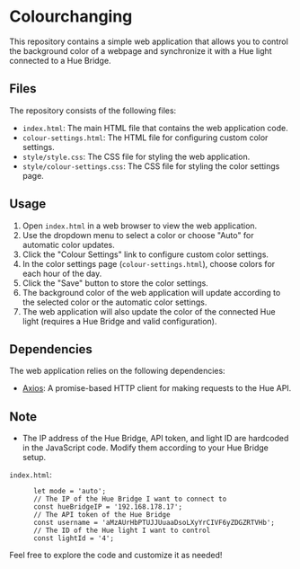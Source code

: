 # Colourchanging

This repository contains a simple web application that allows you to control the background color of a webpage and synchronize it with a Hue light connected to a Hue Bridge.

## Files

The repository consists of the following files:

- `index.html`: The main HTML file that contains the web application code.
- `colour-settings.html`: The HTML file for configuring custom color settings.
- `style/style.css`: The CSS file for styling the web application.
- `style/colour-settings.css`: The CSS file for styling the color settings page.

## Usage

1. Open `index.html` in a web browser to view the web application.
2. Use the dropdown menu to select a color or choose "Auto" for automatic color updates.
3. Click the "Colour Settings" link to configure custom color settings.
4. In the color settings page (`colour-settings.html`), choose colors for each hour of the day.
5. Click the "Save" button to store the color settings.
6. The background color of the web application will update according to the selected color or the automatic color settings.
7. The web application will also update the color of the connected Hue light (requires a Hue Bridge and valid configuration).

## Dependencies

The web application relies on the following dependencies:

- [Axios](https://github.com/axios/axios): A promise-based HTTP client for making requests to the Hue API.

## Note

- The IP address of the Hue Bridge, API token, and light ID are hardcoded in the JavaScript code. Modify them according to your Hue Bridge setup.

`index.html`:
```
      let mode = 'auto';
      // The IP of the Hue Bridge I want to connect to
      const hueBridgeIP = '192.168.178.17';
      // The API token of the Hue Bridge
      const username = 'aMzAUrHbPTUJJUuaaDsoLXyYrCIVF6yZDGZRTVHb';
      // The ID of the Hue light I want to control
      const lightId = '4';

```

Feel free to explore the code and customize it as needed!

